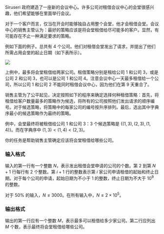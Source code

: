 Siruseri 政府建造了一座新的会议中心。许多公司对租借会议中心的会堂很感兴趣，他们希望能够在里面举行会议。

对于一个客户而言，仅当在开会时能够独自占用整个会堂，他才会租借会堂。会议中心的销售主管认为：最好的策略应该是将会堂租借给尽可能多的客户。显然，有可能存在不止一种满足要求的策略。

例如下面的例子。总共有 $4$ 个公司。他们对租借会堂发出了请求，并提出了他们所需占用会堂的起止日期（如下表所示）。

![](http://res.jisuanke.com/img/upload/20141018/ti_394.png)

上例中，最多将会堂租借给两家公司。租借策略分别是租给公司 $1$ 和公司 $3$，或是公司 $2$ 和公司 $3$，也可以是公司 $1$ 和公司 $4$。注意会议中心一天最多租借给一个公司，所以公司 $1$ 和公司 $2$ 不能同时租借会议中心，因为他们在第 $9$ 天重合了。

销售主管为了公平起见，决定按照如下的程序来确定选择何种租借策略：首先，将租借给客户数量最多的策略作为候选，将所有的公司按照他们发出请求的顺序编号。对于候选策略，将策略中的每家公司的编号按升序排列。最后，选出其中字典序最小的候选策略作为最终的策略。

例中，会堂最终将被租借给公司 $1$ 和公司 $3$：$3$ 个候选策略是 $\{(1,3),(2,3),(1,4)\}$。而在字典序中 $(1,3)<(1,4)<(2,3)$。

你的任务是帮助销售主管确定应该将会堂租借给哪些公司。

### 输入格式

输入的第一行有一个整数 $N$，表示发出租借会堂申请的公司的个数。第 $2$ 到第 $N+1$ 行每行有 $2$ 个整数。第 $i+1$ 行的整数表示第 $i$ 家公司申请租借的起始和终止日期。对于每个公司的申请，起始日期为不小于 $1$ 的整数，终止日期为不大于 $10^9$ 的整数。

对于 $50\%$ 的输入，$N\leq 3000$。在所有输入中，$N\leq 2\times 10^5$。

### 输出格式

输出的第一行应有一个整数 $M$，表示最多可以租借给多少家公司。第二行应列出 $M$ 个数，表示最终将会堂租借给哪些公司。

